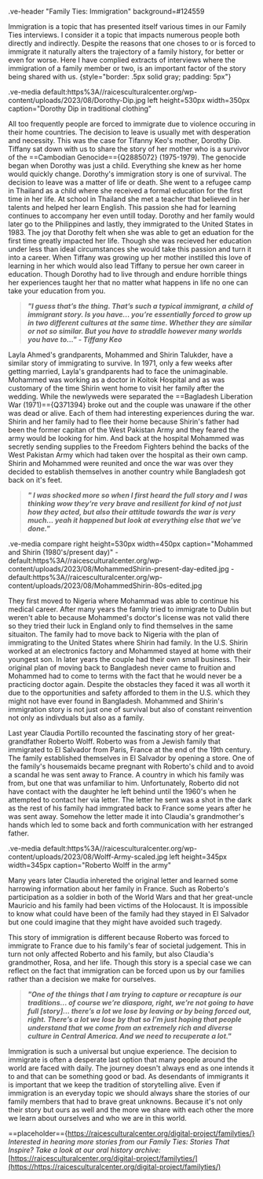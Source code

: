 .ve-header "Family Ties: Immigration" background=#124559

Immigration is a topic that has presented itself various times in our Family Ties interviews. I consider it a topic that impacts numerous people both directly and indirectly. Despite the reasons that one choses to or is forced to immigrate it naturally alters the trajectory of a family history, for better or even for worse.  Here I have complied extracts of interviews where the immigration of a family member or two, is an important factor of the story being shared with us.
{style="border: .5px solid gray; padding: 5px"}

.ve-media default:https%3A//raicesculturalcenter.org/wp-content/uploads/2023/08/Dorothy-Dip.jpg left height=530px width=350px caption="Dorothy Dip in traditional clothing"

All too frequently people are forced to immigrate due to violence occuring in their home countries. The decision to leave is usually met with desperation and necessity. This was the case for Tifanny Keo's mother, Dorothy Dip. Tiffany sat down with us to share the story of her mother who is a survivor of the ==Cambodian Genocide=={Q2885072} (1975-1979). The genocide began when Dorothy was just a child. Everything she knew as her home would quickly change. Dorothy's immigration story is one of survival. The decision to leave was a matter of life or death. She went to a refugee camp in Thailand as a child where she received a formal education for the first time in her life. At school in Thailand she met a teacher that believed in her talents and helped her learn English. This passion she had for learning continues to accompany her even untill today. Dorothy and her family would later go to the Philippines and lastly, they immigrated to the United States in 1983. The joy that Dorothy felt when she was able to get an eduation for the first time greatly impacted her life. Though she was recieved her education under less than ideal circumstances she would take this passion and turn it into a career. When Tiffany was growing up her mother instilled this love of learning in her which would also lead Tiffany to persue her own career in education. Though Dorothy had to live through and endure horrible things her experiences taught her that no matter what happens in life no one can take your education from you.   


>**_"I guess that’s the thing. That’s such a typical immigrant, a child of immigrant story. Is you have... you’re essentially forced to grow up in two different cultures at the same time. Whether they are similar or not so similar. But you have to straddle however many worlds you have to..." - Tiffany Keo_**

Layla Ahmed's grandparents, Mohammed and Shirin Talukder, have a similar story of immigrating to survive. In 1971, only a few weeks after getting married, Layla's grandparents had to face the unimaginable. Mohammed was working as a doctor in Koitok Hospital and as was customary of the time Shirin went home to visit her family after the wedding. While the newlyweds were separated the ==Bagladesh Liberation War (1971)=={Q371394} broke out and the couple was unaware if the other was dead or alive. Each of them had interesting experiences during the war. Shirin and her family had to flee their home because Shirin's father had been the former capitan of the West Pakistan Army and they feared the army would be looking for him. And back at the hospital Mohammed was secretly sending supplies to the Freedom Fighters behind the backs of the West Pakistan Army which had taken over the hospital as their own camp. Shirin and Mohammed were reunited and once the war was over they decided to establish themselves in another country while Bangladesh got back on it's feet. 

>**_" I was shocked more so when I first heard the full story and I was thinking wow they’re very brave and resilient for kind of not just how they acted, but also their attitude towards the war is very much... yeah it happened but look at everything else that we’ve done."_**

.ve-media compare right height=530px width=450px caption="Mohammed and Shirin (1980's/present day)"
    - default:https%3A//raicesculturalcenter.org/wp-content/uploads/2023/08/MohammedShirin-present-day-edited.jpg
    - default:https%3A//raicesculturalcenter.org/wp-content/uploads/2023/08/MohammedShirin-80s-edited.jpg
    
They first moved to Nigeria where Mohammad was able to continue his medical career. After many years the family tried to immigrate to Dublin but weren't able to because Mohammed's doctor's license was not valid there so they tried their luck in England only to find themselves in the same situaiton. The family had to move back to Nigeria with the plan of immigrating to the United States where Shirin had family. In the U.S. Shirin worked at an electronics factory and Mohammed stayed at home with their youngest son. In later years the couple had their own small business. Their original plan of moving back to Bangladesh never came to fruition and Mohammed had to come to terms with the fact that he would never be a practicing doctor again. Despite the obstacles they faced it was all worth it due to the opportunities and safety afforded to them in the U.S. which they might not have ever found in Bangladesh. Mohammed and Shirin's immigration story is not just one of survival but also of constant reinvention not only as indivduals but also as a family. 


Last year Claudia Portillo recounted the fascinating story of her great-grandfather Roberto Wolff. Roberto was from a Jewish family that immigrated to El Salvador from Paris, France at the end of the 19th century. The family established themselves in El Salvador by opening a store. One of the family's housemaids became pregnant with Roberto's child and to avoid a scandal he was sent away to France. A country in which his family was from, but one that was unfamiliar to him. Unfortunately, Roberto did not have contact with the daughter he left behind until the 1960's when he attempted to contact her via letter. The letter he sent was a shot in the dark as the rest of his family had immgrated back to France some years after he was sent away. Somehow the letter made it into Claudia's grandmother's hands which led to some back and forth communication with her estranged father. 

.ve-media default:https%3A//raicesculturalcenter.org/wp-content/uploads/2023/08/Wolff-Army-scaled.jpg left height=345px width=345px caption="Roberto Wolff in the army"

Many years later Claudia inhereted the original letter and learned some harrowing information about her family in France. Such as Roberto's participation as a soldier in both of the World Wars and that her great-uncle Mauricio and his family had been victims of the Holocaust. It is impossible to know what could have been of the family had they stayed in El Salvador but one could imagine that they might have avoided such tragedy. 

This story of immigration is different because Roberto was forced to immigrate to France due to his family's fear of societal judgement. This in turn not only affected Roberto and his family, but also Claudia's grandmother, Rosa, and her life. Though this story is a special case we can reflect on the fact that immigration can be forced upon us by our families rather than a decision we make for ourselves.      

>**_"One of the things that I am trying to capture or recapture is our traditions...  of course we’re diaspora, right, we’re not going to have full [story]... there’s a lot we lose by leaving or by being forced out, right. There’s a lot we lose by that so I’m just hoping that people understand that we come from an extremely rich and diverse culture in Central America. And we need to recuperate a lot."_**

Immigration is such a universal but unqiue experience. The decision to immigrate is often a desperate last option that many people around the world are faced with daily. The journey doesn't always end as one intends it to and that can be something good or bad. As desendants of immigrants it is important that we keep the tradition of storytelling alive. Even if immigration is an everyday topic we should always share the stories of our family members that had to brave great unknowns. Because it's not only their story but ours as well and the more we share with each other the more we learn about ourselves and who we are in this world.  


==placeholder=={https://raicesculturalcenter.org/digital-project/familyties/}
_Interested in hearing more stories from our Family Ties: Stories That Inspire? Take a look at our oral history archive:_
[https://raicesculturalcenter.org/digital-project/familyties/](https://https://raicesculturalcenter.org/digital-project/familyties/)
